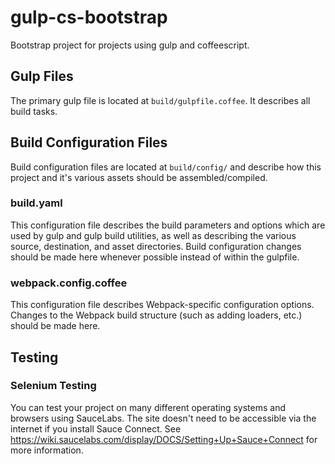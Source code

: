 # gulp-cs-bootstrap
Bootstrap project for projects using gulp and coffeescript.

## Gulp Files
The primary gulp file is located at `build/gulpfile.coffee`. It describes all
build tasks.

## Build Configuration Files
Build configuration files are located at `build/config/` and describe how this 
project and it's various assets should be assembled/compiled. 

### build.yaml
This configuration file describes the build parameters and options which are
used by gulp and gulp build utilities, as well as describing the various source,
destination, and asset directories. Build configuration changes should be made
here whenever possible instead of within the gulpfile.

### webpack.config.coffee
This configuration file describes Webpack-specific configuration options. 
Changes to the Webpack build structure (such as adding loaders, etc.) should be
made here.


## Testing

### Selenium Testing
You can test your project on many different operating systems and browsers
using SauceLabs. The site doesn't need to be accessible via the internet if 
you install Sauce Connect. See https://wiki.saucelabs.com/display/DOCS/Setting+Up+Sauce+Connect 
for more information.